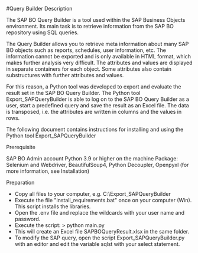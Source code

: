 #Query Builder Description

The SAP BO Query Builder is a tool used within the SAP Business Objects environment. Its main task is to retrieve information from the SAP BO repository using SQL queries. 

The Query Builder allows you to retrieve meta information about many SAP BO objects such as reports, schedules, user information, etc.
The information cannot be exported and is only available in HTML format, which makes further analysis very difficult. The attributes and values are displayed in separate containers for each object. 
Some attributes also contain substructures with further attributes and values.

For this reason, a Python tool was developed to export and evaluate the result set in the SAP BO Query Builder. The Python tool Export_SAPQueryBuilder is able to log on to the SAP BO Query Builder as a user, start a predefined query and save the result as an Excel file. The data is transposed, i.e. the attributes are written in columns and the values in rows.

The following document contains instructions for installing and using the Python tool Export_SAPQueryBuilder


Prerequisite

SAP BO Admin account
Python 3.9 or higher on the machine
Package: Selenium and Webdriver, BeautifulSoup4, Python Decoupler, Openpyxl (for more information, see Installation)


Preparation

- Copy all files to your computer, e.g. C:\Export_SAPQueryBuilder
- Execute the file "install_requirements.bat" once on your computer (Win). This script installs the libraries.
- Open the .env file and replace the wildcards with your user name and password.
- Execute the script: > python main.py
- This will create an Excel file SAPBOQueryResult.xlsx in the same folder.
- To modify the SAP query, open the script Export_SAPQueryBuilder.py with an editor and edit the variable sqlst with your select statement. 
